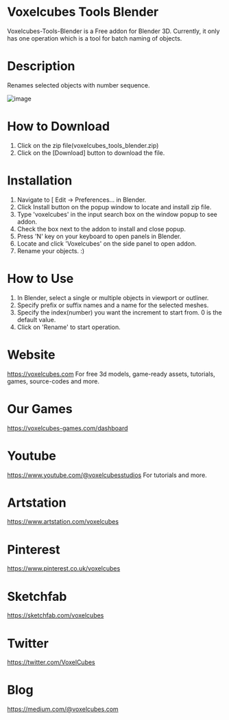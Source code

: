 # Voxelcubes Tools Blender
Voxelcubes-Tools-Blender is a Free addon for Blender 3D. Currently, it only has one operation which is a tool for batch naming of objects.

# Description
Renames selected objects with number sequence.  

![image](https://user-images.githubusercontent.com/109323649/221378986-b4b1fc54-00d8-4302-9639-8a6ee74a6126.png)

# How to Download
1. Click on the zip file(voxelcubes_tools_blender.zip)
2. Click on the [Download] button to download the file.

# Installation
1. Navigate to [ Edit -> Preferences... in Blender.
2. Click Install button on the popup window to locate and install zip file.
3. Type 'voxelcubes' in the input search box on the window popup to see addon.
4. Check the box next to the addon to install and close popup.
5. Press 'N' key on your keyboard to open panels in Blender.
6. Locate and click 'Voxelcubes' on the side panel to open addon.
7. Rename your objects. :) 

# How to Use
1. In Blender, select a single or multiple objects in viewport or outliner.
2. Specify prefix or suffix names and a name for the selected meshes.
3. Specify the index(number) you want the increment to start from. 0 is the default value.
4. Click on 'Rename' to start operation.

# Website
https://voxelcubes.com
For free 3d models, game-ready assets, tutorials, games, source-codes and more.

# Our Games
https://voxelcubes-games.com/dashboard

# Youtube
https://www.youtube.com/@voxelcubesstudios
For tutorials and more.

# Artstation
https://www.artstation.com/voxelcubes

# Pinterest
https://www.pinterest.co.uk/voxelcubes

# Sketchfab
https://sketchfab.com/voxelcubes

# Twitter
https://twitter.com/VoxelCubes

# Blog
https://medium.com/@voxelcubes.com

